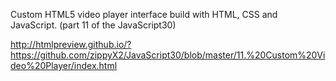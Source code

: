 Custom HTML5 video player interface build with HTML, CSS and JavaScript.  (part 11 of the JavaScript30)

http://htmlpreview.github.io/?https://github.com/zippyX2/JavaScript30/blob/master/11.%20Custom%20Video%20Player/index.html
